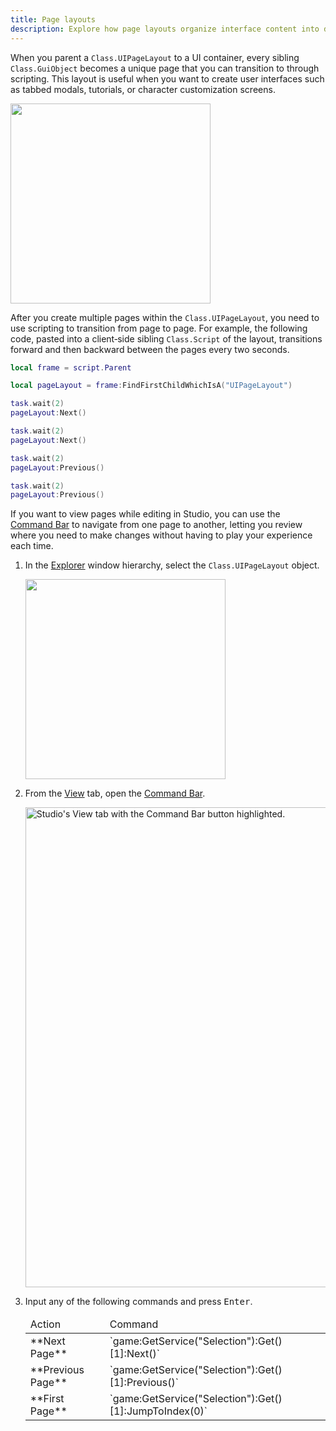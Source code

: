 ```yaml
---
title: Page layouts
description: Explore how page layouts organize interface content into distinct pages.
---
```


When you parent a `Class.UIPageLayout` to a UI container, every sibling `Class.GuiObject` becomes a unique page that you can transition to through scripting. This layout is useful when you want to create user interfaces such as tabbed modals, tutorials, or character customization screens.

<img src="../assets/studio/explorer/UIPageLayout.png" width="320" />

After you create multiple pages within the `Class.UIPageLayout`, you need to use scripting to transition from page to page. For example, the following code, pasted into a client‑side sibling `Class.Script` of the layout, transitions forward and then backward between the pages every two seconds.

```lua
local frame = script.Parent

local pageLayout = frame:FindFirstChildWhichIsA("UIPageLayout")

task.wait(2)
pageLayout:Next()

task.wait(2)
pageLayout:Next()

task.wait(2)
pageLayout:Previous()

task.wait(2)
pageLayout:Previous()
```

If you want to view pages while editing in Studio, you can use the [Command&nbsp;Bar](../studio/ui-overview.md#command-bar) to navigate from one page to another, letting you review where you need to make changes without having to play your experience each time.

1. In the [Explorer](../studio/explorer.md) window hierarchy, select the `Class.UIPageLayout` object.

   <img src="../assets/studio/explorer/UIPageLayout.png" width="320" />

2. From the [View](../studio/view-tab.md) tab, open the [Command&nbsp;Bar](../studio/ui-overview.md#command-bar).

   <img src="../assets/studio/general/View-Tab-Command-Bar.png" width="768" alt="Studio's View tab with the Command Bar button highlighted." />

3. Input any of the following commands and press <kbd>Enter</kbd>.

   <table>
	<thead>
     <tr>
       <td>Action</td>
       <td>Command</td>
     </tr>
   </thead>
   <tbody>
     <tr>
       <td>**Next Page**</td>
       <td>`game:GetService("Selection"):Get()[1]:Next()`</td>
     </tr>
     <tr>
       <td>**Previous Page**</td>
       <td>`game:GetService("Selection"):Get()[1]:Previous()`</td>
     </tr>
     <tr>
       <td>**First Page**</td>
       <td>`game:GetService("Selection"):Get()[1]:JumpToIndex(0)`</td>
     </tr>
   </tbody>
   </table>
